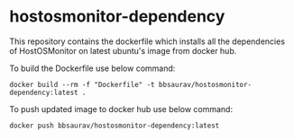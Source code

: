 # hostosmonitor-dependency

This repository contains the dockerfile which installs all the dependencies of HostOSMonitor on latest ubuntu's image from docker hub.

To build the Dockerfile use below command:

    docker build --rm -f "Dockerfile" -t bbsaurav/hostosmonitor-dependency:latest .

To push updated image to docker hub use below command:

    docker push bbsaurav/hostosmonitor-dependency:latest
